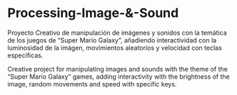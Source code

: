 # Processing-Image-&-Sound

Proyecto Creativo de manipulación de imágenes y sonidos con la temática de los juegos de “Super Mario Galaxy”, añadiendo interactividad con la luminosidad de la imágen, movimientos aleatorios y velocidad con teclas específicas.

Creative project for manipulating images and sounds with the theme of the “Super Mario Galaxy” games, adding interactivity with the brightness of the image, random movements and speed with specific keys.
